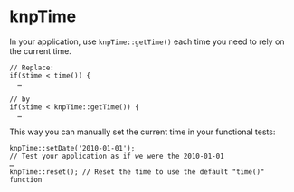 # knpTime

In your application, use `knpTime::getTime()` each time you need to rely on the current time.

    // Replace:
    if($time < time()) {
      …

    // by
    if($time < knpTime::getTime()) {
      …

This way you can manually set the current time in your functional tests:

    knpTime::setDate('2010-01-01');
    // Test your application as if we were the 2010-01-01
    …
    knpTime::reset(); // Reset the time to use the default "time()" function
    